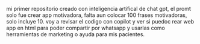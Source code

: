 mi primer repositorio creado con inteligencia artifical de chat gpt, el promt solo fue crear app motivadora, falta aun colocar 100 frases motivadoras, solo incluye 10. voy a revisar el codigo con copilot y ver si puedoc rear web app en html para poder compartir por whatsapp y usarlas como herramientas de marketing o ayuda para mis pacientes. 
